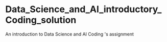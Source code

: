 # Data_Science_and_AI_introductory_Coding_solution
 An introduction to Data Science and AI Coding 's assignment
